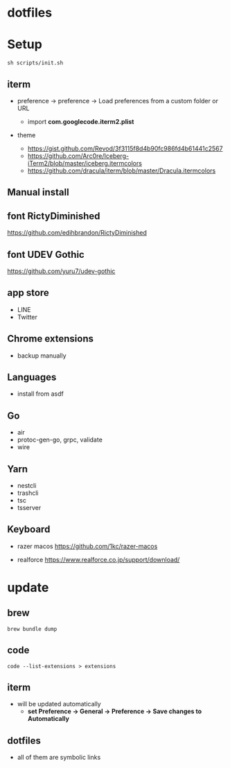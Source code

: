 # dotfiles

# Setup

```shell
sh scripts/init.sh
```

## iterm

- preference -> preference -> Load preferences from a custom folder or URL
  - import **com.googlecode.iterm2.plist**

- theme
  - https://gist.github.com/Revod/3f3115f8d4b90fc986fd4b61441c2567
  - https://github.com/Arc0re/Iceberg-iTerm2/blob/master/iceberg.itermcolors
  - https://github.com/dracula/iterm/blob/master/Dracula.itermcolors

## Manual install

## font RictyDiminished
https://github.com/edihbrandon/RictyDiminished

## font UDEV Gothic
https://github.com/yuru7/udev-gothic

## app store
- LINE
- Twitter

## Chrome extensions
- backup manually

## Languages
- install from asdf

## Go
- air
- protoc-gen-go, grpc, validate
- wire

## Yarn
- nestcli
- trashcli
- tsc
- tsserver

## Keyboard
- razer macos
  https://github.com/1kc/razer-macos

- realforce
  https://www.realforce.co.jp/support/download/

# update

## brew

```shell
brew bundle dump
```

## code
```shell
code --list-extensions > extensions
```

## iterm
- will be updated automatically
  - **set Preference -> General -> Preference -> Save changes to Automatically**

## dotfiles

- all of them are symbolic links
